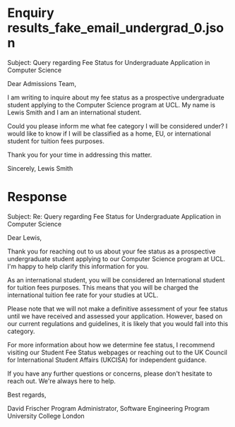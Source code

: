 
# Enquiry results_fake_email_undergrad_0.json

Subject: Query regarding Fee Status for Undergraduate Application in Computer Science

Dear Admissions Team,

I am writing to inquire about my fee status as a prospective undergraduate student applying to the Computer Science program at UCL. My name is Lewis Smith and I am an international student.

Could you please inform me what fee category I will be considered under? I would like to know if I will be classified as a home, EU, or international student for tuition fees purposes.

Thank you for your time in addressing this matter.

Sincerely,
Lewis Smith

# Response

Subject: Re: Query regarding Fee Status for Undergraduate Application in Computer Science

Dear Lewis,

Thank you for reaching out to us about your fee status as a prospective undergraduate student applying to our Computer Science program at UCL. I'm happy to help clarify this information for you.

As an international student, you will be considered an International student for tuition fees purposes. This means that you will be charged the international tuition fee rate for your studies at UCL.

Please note that we will not make a definitive assessment of your fee status until we have received and assessed your application. However, based on our current regulations and guidelines, it is likely that you would fall into this category.

For more information about how we determine fee status, I recommend visiting our Student Fee Status webpages or reaching out to the UK Council for International Student Affairs (UKCISA) for independent guidance.

If you have any further questions or concerns, please don't hesitate to reach out. We're always here to help.

Best regards,

David Frischer
Program Administrator, Software Engineering Program
University College London

        